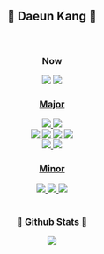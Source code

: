 
<div align="center">
  <h2>🎇 Daeun Kang 🎇</h2>
  <br>
  <h3> Now </h3>
  <a href="https://www.notion.so/4cadad1db8e54182b4ecf62d5a20edd2?pvs=4" target="_blank"><img src="https://img.shields.io/badge/Portfolio-000000?style=for-the-badge&logo=Notion&logoColor=white"/></a> 
  <a href="https://www.ssafy.com" target="_blank"><img src="https://img.shields.io/badge/SSAFY-000000?style=for-the-badge&logo=SSAFY&logoColor=white">
  <br>
  <h3> Major </h3>
  <img src="https://img.shields.io/badge/java-000000?style=for-the-badge&logo=Java&logoColor=white">
  <img src="https://img.shields.io/badge/Eclipse-000000?style=for-the-badge&logo=Eclipse&logoColor=white">
  <br>
  <img src="https://img.shields.io/badge/React-000000?style=for-the-badge&logo=React&logoColor=white">
  <img src="https://img.shields.io/badge/html5-000000?style=for-the-badge&logo=html5&logoColor=white">
  <img src="https://img.shields.io/badge/CSS3-000000?style=for-the-badge&logo=CSS3&logoColor=white">
  <img src="https://img.shields.io/badge/JavaScript-000000?style=for-the-badge&logo=JavaScript&logoColor=white">
  <br>
  <img src="https://img.shields.io/badge/MySQL-000000?style=for-the-badge&logo=mysql&logoColor=white">
    <img src="https://img.shields.io/badge/Spring Boot-000000?style=for-the-badge&logo=spring&logoColor=white">
  <br>
  <h3> Minor </h3>
  <img src="https://img.shields.io/badge/Vue.js-000000?style=for-the-badge&logo=Vue.js&logoColor=white">
  <img src="https://img.shields.io/badge/Android-000000?style=for-the-badge&logo=android&logoColor=white">
  <img src="https://img.shields.io/badge/MongoDB-000000?style=for-the-badge&logo=mongodb&logoColor=white">
  <br>
  <br>
    <h3> 🛫 Github Stats 🛬</h3>
<!-- <a>
  <img src="https://github-readme-stats.vercel.app/api/top-langs/?username=da010228&exclude_repo=da010228.github.io&theme=graywhite" />
  </a> -->
    <a>
  <img src="https://github-readme-stats.vercel.app/api?username=da010228&exclude_repo=da010228.github.io&theme=graywhite" />
  </a>
    
 <br>
  
</div>
